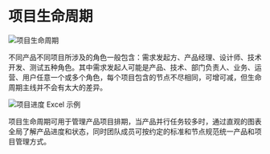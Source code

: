 # 项目生命周期

![项目生命周期](https://s3.ax1x.com/2020/12/22/rreuJs.png)

不同产品不同项目所涉及的角色一般包含：需求发起方、产品经理、设计师、技术开发、测试五种角色。其中需求发起人可能是产品、技术、部门负责人、业务、运营、用户任意一个或多个角色，每个项目包含的节点不尽相同，可增可减，但生命周期主线并不会有太大的差异。

![项目进度 Excel 示例](https://s3.ax1x.com/2020/12/22/rrm0hj.png)

项目生命周期可用于管理产品项目排期，当产品并行任务较多时，通过直观的图表全局了解产品进度和状态，同时团队成员可按约定的标准和节点规范统一产品和项目管理方式。
